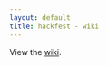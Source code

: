 ```yaml
---
layout: default
title: hackfest - wiki
---
```


View the [wiki](http://wiki.github.com/JonWaltman/hackfest/).
